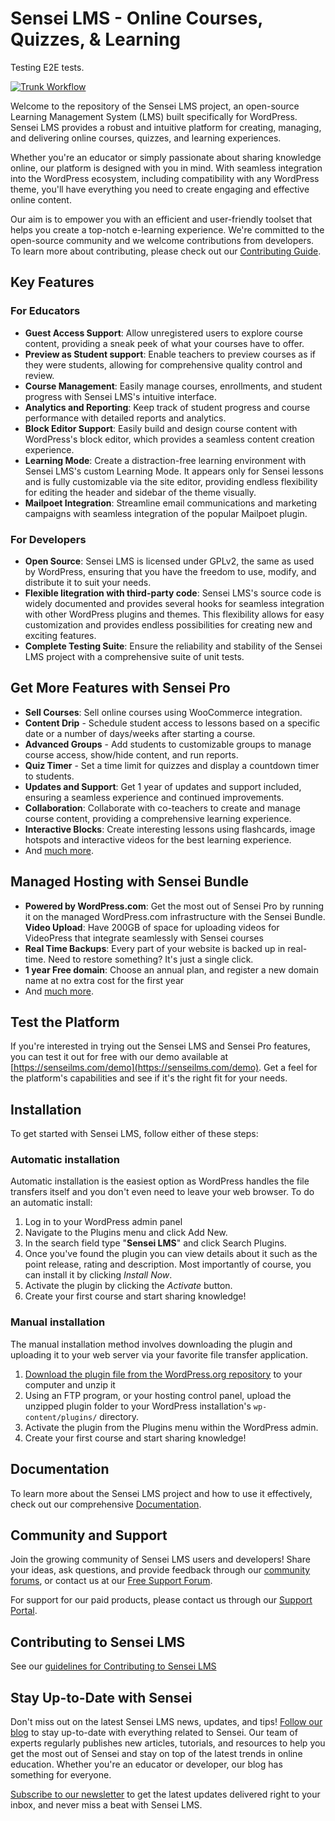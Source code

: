 # Sensei LMS - Online Courses, Quizzes, & Learning

Testing E2E tests.

[![Trunk Workflow](https://github.com/Automattic/sensei/actions/workflows/trunk.yml/badge.svg)](https://github.com/Automattic/sensei/actions/workflows/trunk.yml)

Welcome to the repository of the Sensei LMS project, an open-source Learning Management System (LMS) built specifically for WordPress. Sensei LMS provides a robust and intuitive platform for creating, managing, and delivering online courses, quizzes, and learning experiences. 

Whether you're an educator or simply passionate about sharing knowledge online, our platform is designed with you in mind. With seamless integration into the WordPress ecosystem, including compatibility with any WordPress theme, you'll have everything you need to create engaging and effective online content.

Our aim is to empower you with an efficient and user-friendly toolset that helps you create a top-notch e-learning experience. We're committed to the open-source community and we welcome contributions from developers. To learn more about contributing, please check out our [Contributing Guide](CONTRIBUTING.md).

## Key Features

### For Educators

- **Guest Access Support**: Allow unregistered users to explore course content, providing a sneak peek of what your courses have to offer.
- **Preview as Student support**: Enable teachers to preview courses as if they were students, allowing for comprehensive quality control and review.
- **Course Management**: Easily manage courses, enrollments, and student progress with Sensei LMS's intuitive interface.
- **Analytics and Reporting**: Keep track of student progress and course performance with detailed reports and analytics.
- **Block Editor Support**: Easily build and design course content with WordPress's block editor, which provides a seamless content creation experience.
- **Learning Mode**: Create a distraction-free learning environment with Sensei LMS's custom Learning Mode. It appears only for Sensei lessons and is fully customizable via the site editor, providing endless flexibility for editing the header and sidebar of the theme visually.
- **Mailpoet Integration**: Streamline email communications and marketing campaigns with seamless integration of the popular Mailpoet plugin.

### For Developers

- **Open Source**: Sensei LMS is licensed under GPLv2, the same as used by WordPress, ensuring that you have the freedom to use, modify, and distribute it to suit your needs.
- **Flexible Iitegration with third-party code**: Sensei LMS's source code is widely documented and provides several hooks for seamless integration with other WordPress plugins and themes. This flexibility allows for easy customization and provides endless possibilities for creating new and exciting features.
- **Complete Testing Suite**: Ensure the reliability and stability of the Sensei LMS project with a comprehensive suite of unit tests.

## Get More Features with Sensei Pro

- **Sell Courses**: Sell online courses using WooCommerce integration.
- **Content Drip** - Schedule student access to lessons based on a specific date or a number of days/weeks after starting a course.
- **Advanced Groups**  - Add students to customizable groups to manage course access, show/hide content, and run reports.
- **Quiz Timer** - Set a time limit for quizzes and display a countdown timer to students.
- **Updates and Support**: Get 1 year of updates and support included, ensuring a seamless experience and continued improvements.
- **Collaboration**: Collaborate with co-teachers to create and manage course content, providing a comprehensive learning experience.
- **Interactive Blocks**: Create interesting lessons using flashcards, image hotspots and interactive videos for the best learning experience.
- And [much more](https://senseilms.com/sensei-pro/#features).

## Managed Hosting with Sensei Bundle

- **Powered by WordPress.com**: Get the most out of Sensei Pro by running it on the managed WordPress.com infrastructure with the Sensei Bundle.
  **Video Upload**: Have 200GB of space for uploading videos for VideoPress that integrate seamlessly with Sensei courses
- **Real Time Backups**: Every part of your website is backed up in real-time. Need to restore something? It's just a single click.
- **1 year Free domain**: Choose an annual plan, and register a new domain name at no extra cost for the first year
- And [much more](https://wordpress.com/create-a-course/).

## Test the Platform

If you're interested in trying out the Sensei LMS and Sensei Pro features, you can test it out for free with our demo available at [https://senseilms.com/demo](https://senseilms.com/demo). Get a feel for the platform's capabilities and see if it's the right fit for your needs.

## Installation

To get started with Sensei LMS, follow either of these steps:

### Automatic installation

Automatic installation is the easiest option as WordPress handles the file transfers itself and you don't even need to leave your web browser. To do an automatic install:

1. Log in to your WordPress admin panel
2. Navigate to the Plugins menu and click Add New.
3. In the search field type "**Sensei LMS**" and click Search Plugins. 
4. Once you've found the plugin you can view details about it such as the point release, rating and description. Most importantly of course, you can install it by clicking _Install Now_.
4. Activate the plugin by clicking the _Activate_ button. 
5. Create your first course and start sharing knowledge!

### Manual installation

The manual installation method involves downloading the plugin and uploading it to your web server via your favorite file transfer application.

1. [Download the plugin file from the WordPress.org repository](https://downloads.wordpress.org/plugin/sensei-lms.latest-stable.zip) to your computer and unzip it
2. Using an FTP program, or your hosting control panel, upload the unzipped plugin folder to your WordPress installation's `wp-content/plugins/` directory.
3. Activate the plugin from the Plugins menu within the WordPress admin.
4. Create your first course and start sharing knowledge!

## Documentation

To learn more about the Sensei LMS project and how to use it effectively, check out our comprehensive [Documentation](https://senseilms.com/documentation/).

## Community and Support

Join the growing community of Sensei LMS users and developers! Share your ideas, ask questions, and provide feedback through our [community forums](https://educatorsp2.wordpress.com/), or contact us at our [Free Support Forum](https://wordpress.org/support/plugin/sensei-lms/).

For support for our paid products, please contact us through our [Support Portal](https://wordpress.org/support/plugin/sensei-lms/). 

## Contributing to Sensei LMS

See our [guidelines for Contributing to Sensei LMS](https://github.com/Automattic/sensei/blob/trunk/CONTRIBUTING.md)

## Stay Up-to-Date with Sensei 

Don't miss out on the latest Sensei LMS news, updates, and tips! [Follow our blog](https://senseilms.com/blog) to stay up-to-date with everything related to Sensei. Our team of experts regularly publishes new articles, tutorials, and resources to help you get the most out of Sensei and stay on top of the latest trends in online education. Whether you're an educator or developer, our blog has something for everyone.

[Subscribe to our newsletter](https://senseilms.com/mailing-list/) to get the latest updates delivered right to your inbox, and never miss a beat with Sensei LMS.
